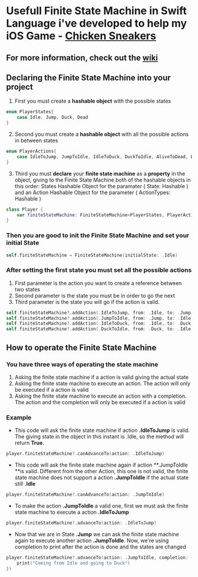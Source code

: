 # Usefull Finite State Machine in Swift Language i've developed to help my iOS Game - [Chicken Sneakers](https://itunes.apple.com/br/app/chicken-sneakers/id1322624270?mt=8)

## For more information, check out the [wiki](https://github.com/krevi27/FiniteStateMachine/wiki)

## Declaring the Finite State Machine into your project

1. First you must create a **hashable object** with the possible states

```swift
enum PlayerStates{
    case Idle, Jump, Duck, Dead
}
```
2. Second you must create a **hashable object** with all the possible actions in between states
```swift
enum PlayerActions{
    case IdleToJump, JumpToIdle, IdleToDuck, DuckToIdle, AliveToDead, DeadToIdle
}
```
3. Third you must **declare** your **finite state machine** as a **property** in the object, giving to the Finite State Machine both of the hashable objects in this order: States Hashable Object for the paramater ( State: Hashable ) and an Action Hashable Object for the parameter ( ActionTypes: Hashable )
```swift
class Player {
    var finiteStateMachine: FiniteStateMachine<PlayerStates, PlayerActions>?
}
```
### Then you are good to **init** the Finite State Machine and **set** your initial State 
```swift
self.finiteStateMachine = FiniteStateMachine(initialState: .Idle)
```
### After setting the first state you must set all the possible actions 
1. First parameter is the action you want to create a reference between two states
2. Second parameter is the state you must be in order to go the next 
3. Third parameter is the state you will go if the action is valid.
```swift
self.finiteStateMachine?.addAction(.IdleToJump, from: .Idle, to: .Jump)
self.finiteStateMachine?.addAction(.JumpToIdle, from: .Jump, to: .Idle)
self.finiteStateMachine?.addAction(.IdleToDuck, from: .Idle, to: .Duck)
self.finiteStateMachine?.addAction(.DuckToIdle, from: .Duck, to: .Idle)
```
## How to operate the Finite State Machine
### You have three ways of operating the state machine
1. Asking the finite state machine if a action is valid giving the actual state
2. Asking the finite state machine to execute an action. The action will only be executed if a action is valid
3. Asking the finite state machine to execute an action with a completion. The action and the completion will only be executed if a action is valid

### Example
* This code will ask the finite state machine if action **.IdleToJump** is valid. The giving state in the object in this instant is .Idle, so the method will return **True**.
```swift
player.finiteStateMachine?.canAdvanceTo(action: .IdleToJump)
```
* This code will ask the finite state machine again if action **.JumpToIdle **is valid. Different from the other Action, this one is not valid, the finite state machine does not support a action **.JumpToIdle** if the actual state still **.Idle**
```swift
player.finiteStateMachine?.canAdvanceTo(action: .JumpToIdle)
```
* To make the action **.JumpToIdle** a valid one, first we must ask the finite state machine to execute a action **.IdleToJump**
```swift
player.finiteStateMachine?.advanceTo(action: .IdleToJump)
```
* Now that we are in State **.Jump** we can ask the finite state machine again to execute another action **.JumpToIdle**. Now, we're using completion to print after the action is done and the states are changed
```swift
player.finiteStateMachine?.advanceTo(action: .JumpToIdle, completion: { (old, new) in
    print("Coming from Idle and going to Duck")
})
```
